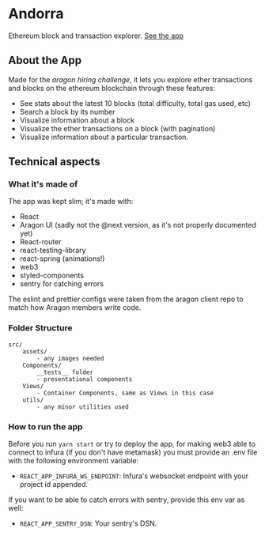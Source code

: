 # Andorra
Ethereum block and transaction explorer. [See the app](https://andorra.hievalir.now.sh/)

## About the App
Made for the _aragon hiring challenge_, it lets you explore ether transactions and blocks on the ethereum blockchain through these features:

- See stats about the latest 10 blocks (total difficulty, total gas used, etc)
- Search a block by its number
- Visualize information about a block
- Visualize the ether transactions on a block (with pagination)
- Visualize information about a particular transaction.

## Technical aspects

### What it's made of
The app was kept slim; it's made with:
- React
- Aragon UI (sadly not the @next version, as it's not properly documented yet)
- React-router
- react-testing-library
- react-spring (animations!)
- web3
- styled-components
- sentry for catching errors

The eslint and prettier configs were taken from the aragon client repo to match how Aragon members write code.

### Folder Structure

```
src/
    assets/
        - any images needed
    Components/
        __tests__ folder
        - presentational components
    Views/
        - Container Components, same as Views in this case
    utils/
        - any minor utilities used
```

### How to run the app
Before you run `yarn start` or try to deploy the app, for making web3 able to connect to infura (if you don't have metamask) you must provide an .env file with the following environment variable:
- `REACT_APP_INFURA_WS_ENDPOINT`: Infura's websocket endpoint with your project id appended.

If you want to be able to catch errors with sentry, provide this env var as well:
- `REACT_APP_SENTRY_DSN`: Your sentry's DSN.

